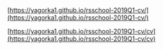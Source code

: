 [https://yagorka1.github.io/rsschool-2019Q1-cv/](https://yagorka1.github.io/rsschool-2019Q1-cv/)

[https://yagorka1.github.io/rsschool-2019Q1-cv/cv](https://yagorka1.github.io/rsschool-2019Q1-cv/cv)